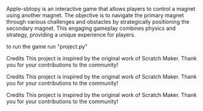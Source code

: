 Apple-sbtopy is an interactive game that allows players to control a magnet using another magnet. 
The objective is to navigate the primary magnet through various challenges and obstacles by strategically positioning the secondary magnet. 
This engaging gameplay combines physics and strategy, providing a unique experience for players.



to run the game run "project.py"




Credits
This project is inspired by the original work of Scratch Maker. Thank you for your contributions to the community!

Credits
This project is inspired by the original work of Scratch Maker. Thank you for your contributions to the community!

Credits
This project is inspired by the original work of Scratch Maker. Thank you for your contributions to the community!





